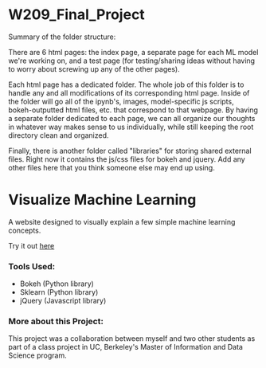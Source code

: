 # W209_Final_Project

Summary of the folder structure:

There are 6 html pages: the index page, a separate page for each ML model we're working on, and a test page (for testing/sharing ideas without having to worry about screwing up any of the other pages).

Each html page has a dedicated folder. The whole job of this folder is to handle any and all modifications of its corresponding html page. Inside of the folder will go all of the ipynb's, images, model-specific js scripts, bokeh-outputted html files, etc. that correspond to that webpage.  By having a separate folder dedicated to each page, we can all organize our thoughts in whatever way makes sense to us individually, while still keeping the root directory clean and organized.

Finally, there is another folder called "libraries" for storing shared external files. Right now it contains the js/css files for bokeh and jquery. Add any other files here that you think someone else may end up using.


# Visualize Machine Learning

A website designed to visually explain a few simple machine learning concepts.

Try it out [here](https://dskarbrevik.github.io/Visualize-Machine-Learning/)

### Tools Used:
* Bokeh (Python library)
* Sklearn (Python library)
* jQuery (Javascript library)

### More about this Project:

This project was a collaboration between myself and two other students as part of a class project in UC, Berkeley's Master of Information and Data Science program.
